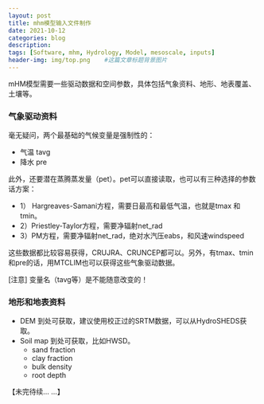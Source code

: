 ```yaml
---
layout: post
title: mhm模型输入文件制作
date: 2021-10-12
categories: blog
description: 
tags: [Software, mhm, Hydrology, Model, mesoscale, inputs]
header-img: img/top.png    #这篇文章标题背景图片
---
```


mHM模型需要一些驱动数据和空间参数，具体包括气象资料、地形、地表覆盖、土壤等。

### 气象驱动资料

毫无疑问，两个最基础的气候变量是强制性的：

- 气温 tavg
- 降水 pre

此外，还要潜在蒸腾蒸发量（pet）。pet可以直接读取，也可以有三种选择的参数话方案：

- 1） Hargreaves-Samani方程，需要日最高和最低气温，也就是tmax 和 tmin。
- 2）Priestley-Taylor方程，需要净辐射net_rad
- 3）PM方程，需要净辐射net_rad，绝对水汽压eabs，和风速windspeed

这些数据都比较容易获得，CRUJRA、CRUNCEP都可以。另外，有tmax、tmin和pre的话，用MTCLIM也可以获得这些气象驱动数据。

[注意] 变量名（tavg等）是不能随意改变的！

### 地形和地表资料

- DEM 到处可获取，建议使用校正过的SRTM数据，可以从HydroSHEDS获取。
- Soil map 到处可获取，比如HWSD。
	- sand fraction
	- clay fraction
	- bulk density
	- root depth

【未完待续... ...】